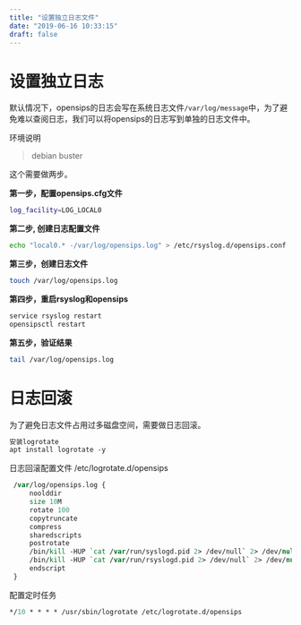 ```yaml
---
title: "设置独立日志文件"
date: "2019-06-16 10:33:15"
draft: false
---
```


# 设置独立日志

默认情况下，opensips的日志会写在系统日志文件`/var/log/message`中，为了避免难以查阅日志，我们可以将opensips的日志写到单独的日志文件中。

环境说明

> debian buster


这个需要做两步。

**第一步，配置opensips.cfg文件**

```bash
log_facility=LOG_LOCAL0
```

**第二步, 创建日志配置文件**

```bash
echo "local0.* -/var/log/opensips.log" > /etc/rsyslog.d/opensips.conf
```

**第三步，创建日志文件**

```bash
touch /var/log/opensips.log
```

**第四步，重启rsyslog和opensips**

```bash
service rsyslog restart
opensipsctl restart
```

**第五步，验证结果**

```bash
tail /var/log/opensips.log
```



# 日志回滚
为了避免日志文件占用过多磁盘空间，需要做日志回滚。

```systemverilog
安装logrotate
apt install logrotate -y
```
日志回滚配置文件 /etc/logrotate.d/opensips
```systemverilog
 /var/log/opensips.log {
     noolddir
     size 10M
     rotate 100
     copytruncate
     compress
     sharedscripts
     postrotate
     /bin/kill -HUP `cat /var/run/syslogd.pid 2> /dev/null` 2> /dev/null || true
     /bin/kill -HUP `cat /var/run/rsyslogd.pid 2> /dev/null` 2> /dev/null || true
     endscript
 }
```
配置定时任务

```systemverilog
*/10 * * * * /usr/sbin/logrotate /etc/logrotate.d/opensips
```

